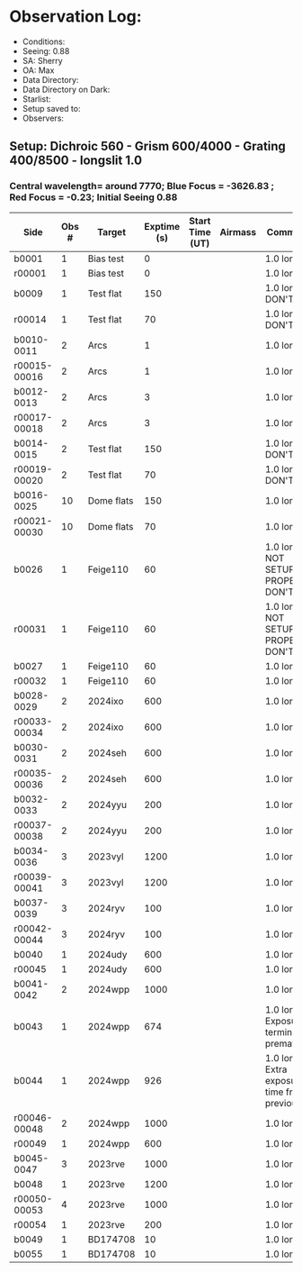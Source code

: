 # Observation Log:

* Conditions: 
* Seeing: 0.88 
* SA: Sherry
* OA: Max
* Data Directory: 
* Data Directory on Dark: 
* Starlist: 
* Setup saved to: 
* Observers: 

## Setup: Dichroic 560 - Grism 600/4000 - Grating 400/8500 - longslit 1.0 
### Central wavelength= around 7770; Blue Focus = -3626.83 ; Red Focus = -0.23; Initial Seeing 0.88
| Side | Obs #     | Target    | Exptime (s) | Start Time (UT) | Airmass | Comments                                                   |
|------|-----------|-----------|-------------|-----------------|---------|------------------------------------------------------------|
|b0001|1|Bias test        |0| ||1.0 longslit|
|r00001|1|Bias test        |0| ||1.0 longslit|
|b0009|1|Test flat        |150| ||1.0 longslit DON'T USE|
|r00014|1|Test flat        |70| ||1.0 longslit DON'T USE|
|b0010-0011|2|Arcs        |1| ||1.0 longslit|
|r00015-00016|2|Arcs        |1| ||1.0 longslit|
|b0012-0013|2|Arcs        |3| ||1.0 longslit|
|r00017-00018|2|Arcs        |3| ||1.0 longslit|
|b0014-0015|2|Test flat        |150| ||1.0 longslit DON'T USE|
|r00019-00020|2|Test flat        |70| ||1.0 longslit DON'T USE|
|b0016-0025|10|Dome flats        |150| ||1.0 longslit|
|r00021-00030|10|Dome flats        |70| ||1.0 longslit|
|b0026|1|Feige110        |60| ||1.0 longslit, NOT SETUP PROPERLY, DON'T USE|
|r00031|1|Feige110        |60| ||1.0 longslit, NOT SETUP PROPERLY, DON'T USE|
|b0027|1|Feige110        |60| ||1.0 longslit|
|r00032|1|Feige110        |60| ||1.0 longslit|
|b0028-0029|2|2024ixo        |600| ||1.0 longslit|
|r00033-00034|2|2024ixo        |600| ||1.0 longslit|
|b0030-0031|2|2024seh        |600| ||1.0 longslit|
|r00035-00036|2|2024seh        |600| ||1.0 longslit|
|b0032-0033|2|2024yyu        |200| ||1.0 longslit|
|r00037-00038|2|2024yyu        |200| ||1.0 longslit|
|b0034-0036|3|2023vyl        |1200| ||1.0 longslit|
|r00039-00041|3|2023vyl        |1200| ||1.0 longslit|
|b0037-0039|3|2024ryv        |100| ||1.0 longslit|
|r00042-00044|3|2024ryv        |100| ||1.0 longslit|
|b0040|1|2024udy        |600| ||1.0 longslit|
|r00045|1|2024udy        |600| ||1.0 longslit|
|b0041-0042|2|2024wpp        |1000| ||1.0 longslit|
|b0043|1|2024wpp        |674| ||1.0 longslit, Exposure terminated prematurely|
|b0044|1|2024wpp        |926| ||1.0 longslit, Extra exposure time from previous|
|r00046-00048|2|2024wpp        |1000| ||1.0 longslit|
|r00049|1|2024wpp        |600| ||1.0 longslit|
|b0045-0047|3|2023rve        |1000| ||1.0 longslit|
|b0048|1|2023rve        |1200| ||1.0 longslit|
|r00050-00053|4|2023rve        |1000| ||1.0 longslit|
|r00054|1|2023rve        |200| ||1.0 longslit|
|b0049|1|   BD174708     |10| ||1.0 longslit|
|b0055|1|   BD174708     |10| ||1.0 longslit|

